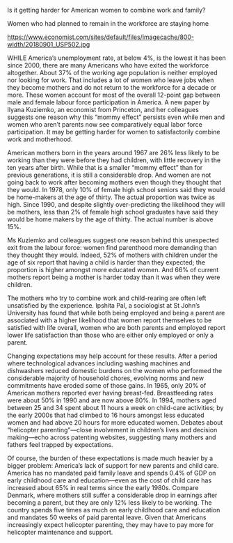 Is it getting harder for American women to combine work and family?

Women who had planned to remain in the workforce are staying home


https://www.economist.com/sites/default/files/imagecache/800-width/20180901_USP502.jpg


WHILE America’s unemployment rate, at below 4%, is the lowest it has been since 2000, there are many Americans who have exited the workforce altogether. About 37% of the working age population is neither employed nor looking for work. That includes a lot of women who leave jobs when they become mothers and do not return to the workforce for a decade or more.  These women account for most of the overall 12-point gap between male and female labour force participation in America. A new paper by Ilyana Kuziemko, an economist from Princeton, and her colleagues suggests one reason why this “mommy effect” persists even while men and women who aren’t parents now see comparatively equal labor force participation. It may be getting harder for women to satisfactorily combine work and motherhood.

American mothers born in the years around 1967 are 26% less likely to be working than they were before they had children, with little recovery in the ten years after birth. While that is a smaller “mommy effect” than for previous generations, it is still a considerable drop. And women are not going back to work after becoming mothers even though they thought that they would. In 1978, only 10% of female high school seniors said they would be home-makers at the age of thirty. The actual proportion was twice as high. Since 1990, and despite slightly over-predicting the likelihood they will be mothers, less than 2% of female high school graduates have said they would be home makers by the age of thirty. The actual number is above 15%.

Ms Kuziemko and colleagues suggest one reason behind this unexpected exit from the labour force: women find parenthood more demanding than they thought they would. Indeed, 52% of mothers with children under the age of six report that having a child is harder than they expected; the proportion is higher amongst more educated women. And 66% of current mothers report being a mother is harder today than it was when they were children. 

The mothers who try to combine work and child-rearing are often left unsatisfied by the experience. Ipshita Pal, a sociologist at St John’s University has found that while both being employed and being a parent are associated with a higher likelihood that women report themselves to be satisfied with life overall, women who are both parents and employed report lower life satisfaction than those who are either only employed or only a parent. 

Changing expectations may help account for these results. After a period where technological advances including washing machines and dishwashers reduced domestic burdens on the women who performed the considerable majority of household chores, evolving norms and new commitments have eroded some of those gains. In 1965, only 20% of American mothers reported ever having breast-fed. Breastfeeding rates were about 50% in 1990 and are now above 80%. In 1994, mothers aged between 25 and 34 spent about 11 hours a week on child-care activities; by the early 2000s that had climbed to 16 hours amongst less educated women and had above 20 hours for more educated women. Debates about “helicopter parenting”—close involvement in children’s lives and decision making—echo across patenting websites, suggesting many mothers and fathers feel trapped by expectations.

Of course, the burden of these expectations is made much heavier by a bigger problem: America’s lack of support for new parents and child care. America has no mandated paid family leave and spends 0.4% of GDP on early childhood care and education—even as the cost of child care has increased about 65% in real terms since the early 1980s. Compare Denmark, where mothers still suffer a considerable drop in earnings after becoming a parent, but they are only 12% less likely to be working. The country spends five times as much on early childhood care and education and mandates 50 weeks of paid parental leave. Given that Americans increasingly expect helicopter parenting, they may have to pay more for helicopter maintenance and support.
